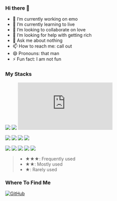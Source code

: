 ### Hi there 👋

- 🔭 I’m currently working on emo
- 🌱 I’m currently learning to live
- 👯 I’m looking to collaborate on love
- 🤔 I’m looking for help with getting rich
- 💬 Ask me about nothing
- 📫 How to reach me: call out
- 😄 Pronouns: that man
- ⚡ Fun fact: I am not fun

### My Stacks

![](https://img.shields.io/badge/JavaScript-★★★-F7DF1E?logo=JavaScript)
![](https://img.shields.io/badge/TypeScript-★★★-3178C6?logo=TypeScript)
![](https://img.shields.io/badge/NodeJS-★★★-339933?logo=Node.js)

![](https://img.shields.io/badge/Golang-★★-47848F?logo=Go)
![](https://img.shields.io/badge/Vue-★★-1572B6?logo=vuedotjs)
![](https://img.shields.io/badge/CSS-★-61DAFB?logo=CSS)
![](https://img.shields.io/badge/React-★-61DAFB?logo=React)


![](https://img.shields.io/badge/Linux-★★-FCC624?logo=Linux)
![](https://img.shields.io/badge/Git-★★-F05032?logo=Git)
![](https://img.shields.io/badge/Docker-★★-2496ED?logo=Docker)
![](https://img.shields.io/badge/MongoDB-★★-47A248?logo=MongoDB)
![](https://img.shields.io/badge/GCP-★★-F05138?logo=googlecloud)

> - ★★★: Frequently used
> - ★★: Mostly used
> - ★: Rarely used

### Where To Find Me

[![GitHub](https://img.shields.io/badge/GitHub-noraincode-181717?logo=GitHub&style=for-the-badge)](https://github.com/noraincode)
